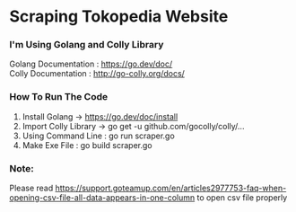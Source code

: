 # Scraping Tokopedia Website

### I'm Using Golang and Colly Library

Golang Documentation : https://go.dev/doc/
<br/>
Colly Documentation : http://go-colly.org/docs/

### How To Run The Code

1. Install Golang -> https://go.dev/doc/install
2. Import Colly Library -> go get -u github.com/gocolly/colly/...
3. Using Command Line : go run scraper.go 
4. Make Exe File : go build scraper.go 

### Note:
Please read https://support.goteamup.com/en/articles2977753-faq-when-opening-csv-file-all-data-appears-in-one-column to open csv file properly
